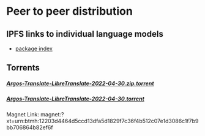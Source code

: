 # Peer to peer distribution
## IPFS links to individual language models
- [package index](https://www.argosopentech.com/argospm/index/)

## Torrents
##### [Argos-Translate-LibreTranslate-2022-04-30.zip.torrent](https://github.com/argosopentech/argos-translate/raw/master/p2p/Argos-Translate-LibreTranslate-2022-04-30.zip.torrent)
##### [Argos-Translate-LibreTranslate-2022-04-30.torrent](https://github.com/argosopentech/argos-translate/raw/master/p2p/Argos-Translate-LibreTranslate-2022-04-30.torrent)
Magnet Link: magnet:?xt=urn:btmh:12203d4464d5ccd13dfa5d1829f7c36f4b512c07e1d3086c1f7b9bb706864b82ef6f
